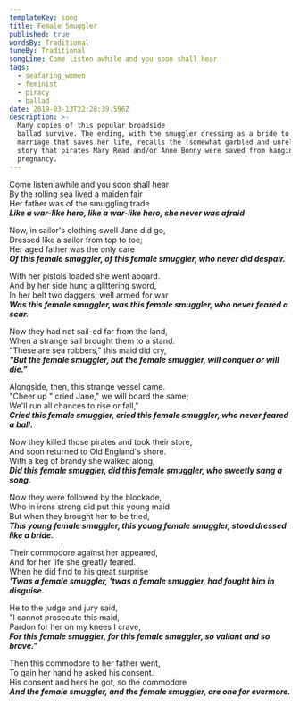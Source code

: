 ```yaml
---
templateKey: song
title: Female Smuggler
published: true
wordsBy: Traditional
tuneBy: Traditional
songLine: Come listen awhile and you soon shall hear
tags:
  - seafaring_women
  - feminist
  - piracy
  - ballad
date: 2019-03-13T22:28:39.596Z
description: >-
  Many copies of this popular broadside
  ballad survive. The ending, with the smuggler dressing as a bride to encourage a
  marriage that saves her life, recalls the (somewhat garbled and unreliable)
  story that pirates Mary Read and/or Anne Bonny were saved from hanging by
  pregnancy.
---
```

Come listen awhile and you soon shall hear\
By the rolling sea lived a maiden fair\
Her father was of the smuggling trade\
***Like a war-like hero, like a war-like hero, she never was afraid***

Now, in sailor's clothing swell Jane did go,\
Dressed like a sailor from top to toe;\
Her aged father was the only care\
***Of this female smuggler, of this female smuggler, who never did despair.***

With her pistols loaded she went aboard.\
And by her side hung a glittering sword,\
In her belt two daggers; well armed for war\
***Was this female smuggler, was this female smuggler, who never feared a scar.***

Now they had not sail-ed far from the land,\
When a strange sail brought them to a stand.\
"These are sea robbers," this maid did cry,\
***"But the female smuggler, but the female smuggler, will conquer or will die."***

Alongside, then, this strange vessel came.\
"Cheer up " cried Jane," we will board the same;\
We'll run all chances to rise or fall,"\
***Cried this female smuggler, cried this female smuggler, who never feared a ball.***

Now they killed those pirates and took their store,\
And soon returned to Old England's shore.\
With a keg of brandy she walked along,\
***Did this female smuggler, did this female smuggler, who sweetly sang a song.***

Now they were followed by the blockade,\
Who in irons strong did put this young maid.\
But when they brought her to be tried,\
***This young female smuggler, this young female smuggler, stood dressed like a bride.***

Their commodore against her appeared,\
And for her life she greatly feared.\
When he did find to his great surprise\
***'Twas a female smuggler, 'twas a female smuggler, had fought him in disguise.***

He to the judge and jury said,\
"l cannot prosecute this maid,\
Pardon for her on my knees I crave,\
***For this female smuggler, for this female smuggler, so valiant and so brave."***

Then this commodore to her father went,\
To gain her hand he asked his consent.\
His consent and hers he got, so the commodore\
***And the female smuggler, and the female smuggler, are one for evermore.***
